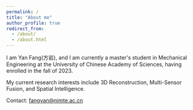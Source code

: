 ```yaml
---
permalink: /
title: "About me"
author_profile: true
redirect_from: 
  - /about/
  - /about.html
---
```


I am Yan Fang(方岩), and I am currently a master's student in Mechanical Engineering at the University of Chinese Academy of Sciences, having enrolled in the fall of 2023. 

My current research interests include 3D Reconstruction, Multi-Sensor Fusion, and Spatial Intelligence.

Contact: [fangyan@nimte.ac.cn](mailto:fangyan@nimte.ac.cn)
